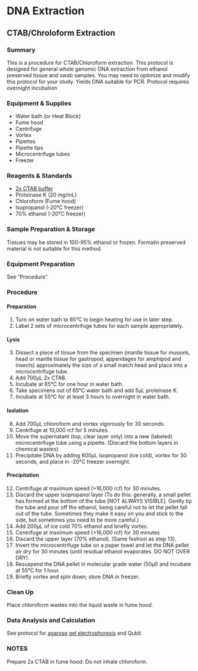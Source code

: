 # DNA Extraction

## CTAB/Chroloform Extraction

### Summary
This is a procedure for CTAB/Chloroform extraction. This protocol is designed for general whole genomic DNA extraction from ethanol preserved tissue and swab samples. You may need to optimize and modify this protocol for your study. Yields DNA suitable for PCR. Protocol requires overnight incubation

### Equipment & Supplies
- Water bath (or Heat Block)
- Fume hood
- Centrifuge
- Vortex
- Pipettes
- Pipette tips
- Microcentrifuge tubes
- Freezer

### Reagents & Standards
- [2x CTAB buffer](reagent_and_buffers.md#2x-ctab)
- Proteinase K (20 mg/mL)
- Chloroform (Fume hood)
- Isopropanol (-20°C freezer)
- 70% ethanol (-20°C freezer)

### Sample Preparation & Storage
Tissues may be stored in 100-95% ethanol or frozen. Formalin preserved material is not suitable for this method.

### Equipment Preparation
See “Procedure”.

### Procedure

#### Preparation
1. Turn on water bath to 65°C to begin heating for use in later step.
2. Label 2 sets of microcentrifuge tubes for each sample appropriately.

#### Lysis
3. Dissect a piece of tissue from the specimen (mantle tissue for mussels, head or mantle tissue for gastropod, appendages for amphipod and insects) approximately the size of a small match head and place into a microcentrifuge tube.
4. Add 700µL 2x CTAB.
5. Incubate at 65°C for one hour in water bath.
6. Take specimens out of 65°C water bath and add 5µL proteinase K.
7. Incubate at 55°C for at least 3 hours to overnight in water bath.

#### Isolation
8. Add 700µL chloroform and vortex vigorously for 30 seconds.
9. Centrifuge at 10,000 rcf for 5 minutes.
10. Move the supernatant (top, clear layer only) into a new (labeled) microcentrifuge tube using a pipette. (Discard the bottom layers in chemical wastes)
11. Precipitate DNA by adding 600µL isopropanol (ice cold), vortex for 30 seconds, and place in -20°C freezer overnight.

#### Precipitation
12. Centrifuge at maximum speed (>16,000 rcf) for 30 minutes.
13. Discard the upper isopropanol layer (To do this: generally, a small pellet has formed at the bottom of the tube [NOT ALWAYS VISIBLE]. Gently tip the tube and pour off the ethanol, being careful not to let the pellet fall out of the tube. Sometimes they make it easy on you and stick to the side, but sometimes you need to be more careful.)
14. Add 200µL of ice cold 70% ethanol and briefly vortex.
15. Centrifuge at maximum speed (>16,000 rcf) for 30 minutes
16. Discard the upper layer (70% ethanol). (Same fashion as step 13).
17. Invert the microcentrifuge tube on a paper towel and let the DNA pellet air dry for 30 minutes (until residual ethanol evaporates. DO NOT OVER DRY).
18. Resuspend the DNA pellet in molecular grade water (50µl) and incubate at 55°C for 1 hour.
19. Briefly vortex and spin down; store DNA in freezer.

### Clean Up
Place chloroform wastes into the liquid waste in fume hood. 

### Data Analysis and Calculation
See protocol for [agarose gel electrophoresis](gel_electrophoresis.md) and Qubit.

### NOTES
Prepare 2x CTAB in fume hood. Do not inhale chloroform.

